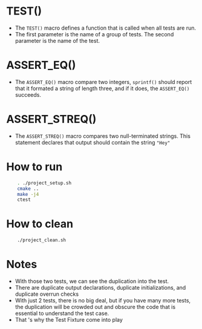 # TEST()
- The `TEST()` macro defines a function that is called when all tests are run.
- The first parameter is the name of a group of tests. The second parameter is the name of the test.

# ASSERT_EQ()
- The `ASSERT_EQ()` macro compare two integers, `sprintf()` should report that it formated a string of length three, and if it does, the `ASSERT_EQ()` succeeds.

# ASSERT_STREQ()
- The `ASSERT_STREQ()` macro compares two null-terminated strings. This statement declares that output should contain the string `"Hey"`

# How to run
```bash
    . ./project_setup.sh
    cmake ..
    make -j4
    ctest
```

# How to clean
```bash
    ./project_clean.sh
```

# Notes
- With those two tests, we can see the duplication into the test.
- There are duplicate output declarations, duplicate initializations, and duplicate overrun checks
- With just 2 tests, there is no big deal, but if you have many more tests, the duplication will be crowded out and obscure the code that is essential to understand the test case.
- That 's why the Test Fixture come into play
